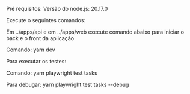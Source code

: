 Pré requisitos:
Versão do node.js: 20.17.0

Execute o seguintes comandos:

Em ../apps/api e em ../apps/web execute comando abaixo para iniciar o back e o front da aplicação

Comando: yarn dev

Para executar os testes:

Comando: yarn playwright test tasks 

Para debugar: yarn playwright test tasks --debug
